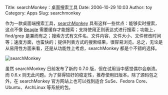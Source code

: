 Title: searchMonkey：桌面搜索工具
Date: 2006-10-29 10:03
Author: toy
Category: Apps
Slug: searchmonkey

作为一款桌面端搜索工具，[searchMonkey](http://searchmonkey.sourceforge.net)
具有这样一些优点：能够实时搜索，这点不像
[Beagle](http://beagle-project.org)
需要缓存才能搜索；支持使用正则表达式进行搜索；功能上，find/grep
是兼而有之；搜索方式有文件名、文件内容、文件大小、文件修改时间等；速度方面，也蛮快的；提供列表方式的搜索结果，很容易浏览。总之，无论是从易用性方面来看，还是从功能性上考虑，searchMonkey
都是个不错的选择。

![searchMonkey](http://i.linuxtoy.org/i/2006/10/searchmonkey.png)

虽然 searchMonkey 日前发布了新的 0.7.0
版，但在试用当中感觉偶尔会崩溃。而 0.6.x
则无此问题。为了获得较好的稳定性，推荐使用旧版本。除了源码包之外，在
searchMonkey 官方网站上也可以找到适合 SuSe、Fedora
Core、Ubuntu、ArchLinux 等系统的包。
